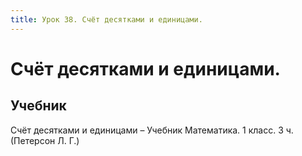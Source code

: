 ```yaml
---
title: Урок 38. Счёт десятками и единицами.
---
```


# Счёт десятками и единицами.

## Учебник

Счёт десятками и единицами – Учебник Математика. 1 класс. 3 ч. (Петерсон Л. Г.)